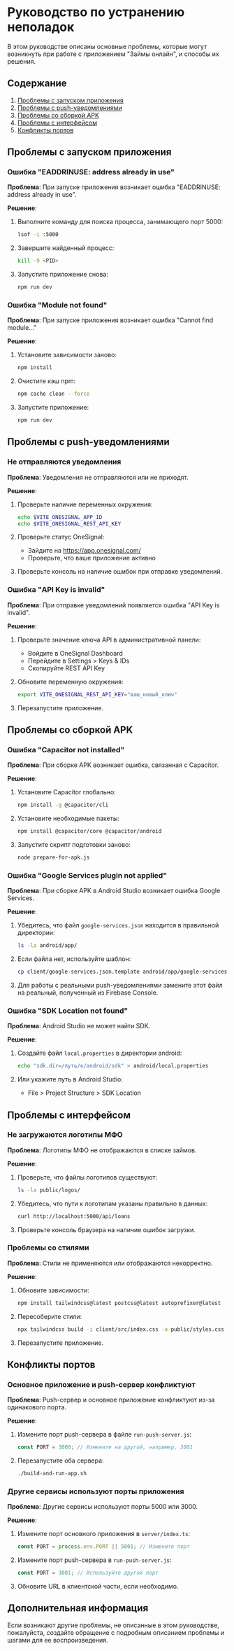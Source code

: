 # Руководство по устранению неполадок

В этом руководстве описаны основные проблемы, которые могут возникнуть при работе с приложением "Займы онлайн", и способы их решения.

## Содержание

1. [Проблемы с запуском приложения](#проблемы-с-запуском-приложения)
2. [Проблемы с push-уведомлениями](#проблемы-с-push-уведомлениями)
3. [Проблемы со сборкой APK](#проблемы-со-сборкой-apk)
4. [Проблемы с интерфейсом](#проблемы-с-интерфейсом)
5. [Конфликты портов](#конфликты-портов)

## Проблемы с запуском приложения

### Ошибка "EADDRINUSE: address already in use"

**Проблема**: При запуске приложения возникает ошибка "EADDRINUSE: address already in use".

**Решение**:
1. Выполните команду для поиска процесса, занимающего порт 5000:
   ```bash
   lsof -i :5000
   ```

2. Завершите найденный процесс:
   ```bash
   kill -9 <PID>
   ```

3. Запустите приложение снова:
   ```bash
   npm run dev
   ```

### Ошибка "Module not found"

**Проблема**: При запуске приложения возникает ошибка "Cannot find module..."

**Решение**:
1. Установите зависимости заново:
   ```bash
   npm install
   ```

2. Очистите кэш npm:
   ```bash
   npm cache clean --force
   ```

3. Запустите приложение:
   ```bash
   npm run dev
   ```

## Проблемы с push-уведомлениями

### Не отправляются уведомления

**Проблема**: Уведомления не отправляются или не приходят.

**Решение**:
1. Проверьте наличие переменных окружения:
   ```bash
   echo $VITE_ONESIGNAL_APP_ID
   echo $VITE_ONESIGNAL_REST_API_KEY
   ```

2. Проверьте статус OneSignal:
   - Зайдите на https://app.onesignal.com/
   - Проверьте, что ваше приложение активно

3. Проверьте консоль на наличие ошибок при отправке уведомлений.

### Ошибка "API Key is invalid"

**Проблема**: При отправке уведомлений появляется ошибка "API Key is invalid".

**Решение**:
1. Проверьте значение ключа API в административной панели:
   - Войдите в OneSignal Dashboard
   - Перейдите в Settings > Keys & IDs
   - Скопируйте REST API Key

2. Обновите переменную окружения:
   ```bash
   export VITE_ONESIGNAL_REST_API_KEY="ваш_новый_ключ"
   ```

3. Перезапустите приложение.

## Проблемы со сборкой APK

### Ошибка "Capacitor not installed"

**Проблема**: При сборке APK возникает ошибка, связанная с Capacitor.

**Решение**:
1. Установите Capacitor глобально:
   ```bash
   npm install -g @capacitor/cli
   ```

2. Установите необходимые пакеты:
   ```bash
   npm install @capacitor/core @capacitor/android
   ```

3. Запустите скрипт подготовки заново:
   ```bash
   node prepare-for-apk.js
   ```

### Ошибка "Google Services plugin not applied"

**Проблема**: При сборке APK в Android Studio возникает ошибка Google Services.

**Решение**:
1. Убедитесь, что файл `google-services.json` находится в правильной директории:
   ```bash
   ls -la android/app/
   ```

2. Если файла нет, используйте шаблон:
   ```bash
   cp client/google-services.json.template android/app/google-services.json
   ```

3. Для работы с реальными push-уведомлениями замените этот файл на реальный, полученный из Firebase Console.

### Ошибка "SDK Location not found"

**Проблема**: Android Studio не может найти SDK.

**Решение**:
1. Создайте файл `local.properties` в директории android:
   ```bash
   echo "sdk.dir=/путь/к/android/sdk" > android/local.properties
   ```

2. Или укажите путь в Android Studio:
   - File > Project Structure > SDK Location

## Проблемы с интерфейсом

### Не загружаются логотипы МФО

**Проблема**: Логотипы МФО не отображаются в списке займов.

**Решение**:
1. Проверьте, что файлы логотипов существуют:
   ```bash
   ls -la public/logos/
   ```

2. Убедитесь, что пути к логотипам указаны правильно в данных:
   ```bash
   curl http://localhost:5000/api/loans
   ```

3. Проверьте консоль браузера на наличие ошибок загрузки.

### Проблемы со стилями

**Проблема**: Стили не применяются или отображаются некорректно.

**Решение**:
1. Обновите зависимости:
   ```bash
   npm install tailwindcss@latest postcss@latest autoprefixer@latest
   ```

2. Пересоберите стили:
   ```bash
   npx tailwindcss build -i client/src/index.css -o public/styles.css
   ```

3. Перезапустите приложение.

## Конфликты портов

### Основное приложение и push-сервер конфликтуют

**Проблема**: Push-сервер и основное приложение конфликтуют из-за одинакового порта.

**Решение**:
1. Измените порт push-сервера в файле `run-push-server.js`:
   ```javascript
   const PORT = 3000; // Измените на другой, например, 3001
   ```

2. Перезапустите оба сервера:
   ```bash
   ./build-and-run-app.sh
   ```

### Другие сервисы используют порты приложения

**Проблема**: Другие сервисы используют порты 5000 или 3000.

**Решение**:
1. Измените порт основного приложения в `server/index.ts`:
   ```typescript
   const PORT = process.env.PORT || 5001; // Измените порт
   ```

2. Измените порт push-сервера в `run-push-server.js`:
   ```javascript
   const PORT = 3001; // Используйте другой порт
   ```

3. Обновите URL в клиентской части, если необходимо.

## Дополнительная информация

Если возникают другие проблемы, не описанные в этом руководстве, пожалуйста, создайте обращение с подробным описанием проблемы и шагами для ее воспроизведения.